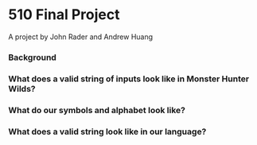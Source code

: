 # 510 Final Project
A project by John Rader and Andrew Huang

### Background

### What does a valid string of inputs look like in Monster Hunter Wilds?

### What do our symbols and alphabet look like?

### What does a valid string look like in our language?

